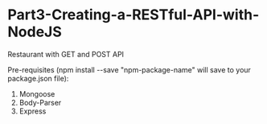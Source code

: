 # Part3-Creating-a-RESTful-API-with-NodeJS
Restaurant with GET and POST API

Pre-requisites (npm install --save "npm-package-name" will save to your package.json file):
1) Mongoose 
2) Body-Parser
3) Express
